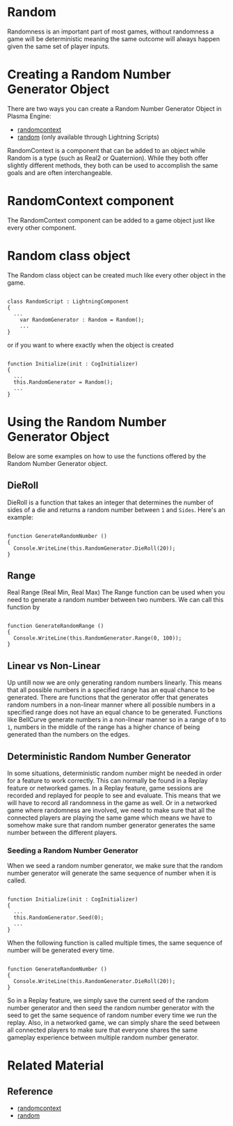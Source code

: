 # Random
Randomness is an important part of most games, without randomness a game will be deterministic meaning the same outcome will always happen given the same set of player inputs.

# Creating a Random Number Generator Object
There are two ways you can create a Random Number Generator Object in Plasma Engine: 

- [randomcontext](https://github.com/PlasmaEngine/PlasmaDocs/blob/master/code_reference/class_reference/randomcontext.markdown)
- [random](https://github.com/PlasmaEngine/PlasmaDocs/blob/master/code_reference/lightning_base_types/random.markdown) (only available through Lightning Scripts)

RandomContext is a component that can be added to an object while Random is a type (such as Real2 or Quaternion). While they both offer slightly different methods, they both can be used to accomplish the same goals and are often interchangeable.

# RandomContext component
The RandomContext component can be added to a game object just like every other component.

# Random class object
The Random class object can be created much like every other object in the game.

<pre><code class="language-csharp">
class RandomScript : LightningComponent
{
  ...
    var RandomGenerator : Random = Random();
    ...
}
</code></pre>

or if you want to where exactly when the object is created

<pre><code class="language-csharp">
function Initialize(init : CogInitializer)
{
  ...
  this.RandomGenerator = Random();
  ...
}
</code></pre>

# Using the Random Number Generator Object
Below are some examples on how to use the functions offered by the Random Number Generator object.
## DieRoll
DieRoll is a function that takes an integer that determines the number of sides of a die and returns a random number between `1` and `Sides`. Here's an example:

<pre><code class="language-csharp">
function GenerateRandomNumber ()
{
  Console.WriteLine(this.RandomGenerator.DieRoll(20));
}
</code></pre>

## Range
Real Range (Real Min, Real Max)
The Range function can be used when you need to generate a random number between two numbers.
We can call this function by

<pre><code class="language-csharp">
function GenerateRandomRange ()
{
  Console.WriteLine(this.RandomGenerator.Range(0, 100));
}
</code></pre>

## Linear vs Non-Linear
Up untill now we are only generating random numbers linearly. This means that all possible numbers in a specified range has an equal chance to be generated. There are functions that the generator offer that generates random numbers in a non-linear manner where all possible numbers in a specified range does not have an equal chance to be generated. Functions like BellCurve generate numbers in a non-linear manner so in a range of `0` to `1`, numbers in the middle of the range has a higher chance of being generated than the numbers on the edges.

## Deterministic Random Number Generator
In some situations, deterministic random number might be needed in order for a feature to work correctly. This can normally be found in a Replay feature or networked games. In a Replay feature, game sessions are recorded and replayed for people to see and evaluate. This means that we will have to record all randomness in the game as well. Or in a networked game where randomness are involved, we need to make sure that all the connected players are playing the same game which means we have to somehow make sure that random number generator generates the same number between the different players.

### Seeding a Random Number Generator
When we seed a random number generator, we make sure that the random number generator will generate the same sequence of number when it is called.

<pre><code class="language-csharp">
function Initialize(init : CogInitializer)
{
  ...
  this.RandomGenerator.Seed(0);
  ...
}
</code></pre>

When the following function is called multiple times, the same sequence of number will be generated every time.

<pre><code class="language-csharp">
function GenerateRandomNumber ()
{
  Console.WriteLine(this.RandomGenerator.DieRoll(20));
}
</code></pre>

So in a Replay feature, we simply save the current seed of the random number generator and then seed the random number generator with the seed to get the same sequence of random number every time we run the replay. Also, in a networked game, we can simply share the seed between all connected players to make sure that everyone shares the same gameplay experience between multiple random number generator.

# Related Material
## Reference
- [randomcontext](https://github.com/PlasmaEngine/PlasmaDocs/blob/master/code_reference/class_reference/randomcontext.markdown)
- [random](https://github.com/PlasmaEngine/PlasmaDocs/blob/master/code_reference/lightning_base_types/random.markdown) 

 